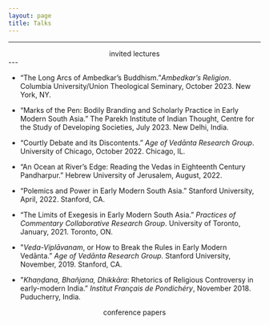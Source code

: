 ```yaml
---
layout: page
title: Talks
---
```


---
<center> invited lectures </center>
---

- “The Long Arcs of Ambedkar’s Buddhism.”*Ambedkar’s Religion*. Columbia University/Union Theological Seminary, October 2023. New York, NY.

- “Marks of the Pen: Bodily Branding and Scholarly Practice in Early Modern South Asia.” The Parekh Institute of Indian Thought, Centre for the Study of Developing Societies, July 2023. New Delhi, India.

- “Courtly Debate and its Discontents.” *Age of Vedānta Research Group*. University of Chicago, October 2022. Chicago, IL.

- “An Ocean at River’s Edge: Reading the Vedas in Eighteenth Century Pandharpur.” Hebrew University of Jerusalem, August, 2022.

- “Polemics and Power in Early Modern South Asia.” Stanford University, April, 2022. Stanford, CA.

- “The Limits of Exegesis in Early Modern South Asia.” *Practices of Commentary Collaborative Research Group*. University of Toronto, January, 2021. Toronto, ON.

- "*Veda-Viplāvanam*, or How to Break the Rules in Early Modern Vedānta.” *Age of Vedānta Research Group.* Stanford University, November, 2019. Stanford, CA.

- "*Khaṇḍana, Bhañjana, Dhikkāra*: Rhetorics of Religious Controversy in early-modern India.” *Institut Français de Pondichéry*, November 2018. Puducherry, India.



<center> conference papers </center>
